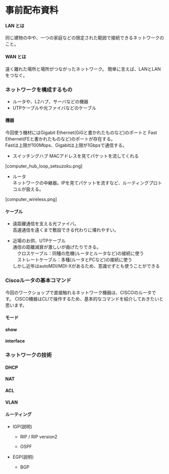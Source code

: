 # 事前配布資料  

#### LAN とは  
同じ建物の中や、一つの家庭などの限定された範囲で接続できるネットワークのこと。
  
#### WAN とは  
遠く離れた場所と場所がつながったネットワーク。
簡単に言えば、LANとLANをつなぐ。
  
### ネットワークを構成するもの

- ルータや、L2ハブ、サーバなどの機器
- UTPケーブルや光ファイバなどのケーブル

#### 機器
今回使う機材にはGigabit Ethernet(GiGと書かれたものなど)のポートと Fast Ethernet(FEと書かれたものなど)のポートが存在する。  
Fastは上限が100Mbps、Gigabitは上限が1Gbpsで通信する。

- スイッチングハブ
    MACアドレスを見てパケットを流してくれる

[computer_hub_loop_setsuzoku.png]

- ルータ  
    ネットワークの中継器。IPを見てパケットを流すなど、ルーティングプロトコルが扱える。

[computer_wireless.png]

#### ケーブル
- 遠距離通信を支える光ファイバ。  
    高速通信を遠くまで敷設できる代わりに壊れやすい。  
  
- 近場のお供、UTPケーブル  
    通信の距離減衰が激しいが曲げたりできる。  
    　クロスケーブル：同種の危機(ルータとルータなど)の接続に使う  
    　ストレートケーブル：多種(ルータとPCなど)の接続に使う  
    しかし近年はautoMDI/MDI-Xがあるため、意識せずとも使うことができる  

### Ciscoルータの基本コマンド
今回のワークショップで直接触れるネットワーク機器は、CISCOのルータです。
CISCO機器はCLIで操作するため、基本的なコマンドを紹介しておきたいと思います。

#### モード

#### show 

#### interface


### ネットワークの技術
  
#### DHCP

#### NAT

#### ACL


#### VLAN


#### ルーティング
- IGP(説明)
    - RIP / RIP version2

    - OSPF

- EGP(説明)
    - BGP